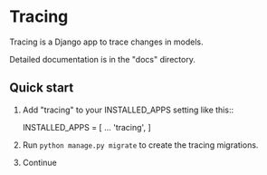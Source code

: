 Tracing
=====

Tracing is a Django app to trace changes in models.

Detailed documentation is in the "docs" directory.

Quick start
-----------

1. Add "tracing" to your INSTALLED_APPS setting like this::

    INSTALLED_APPS = [
        ...
        'tracing',
    ]

3. Run ``python manage.py migrate`` to create the tracing migrations.

4. Continue